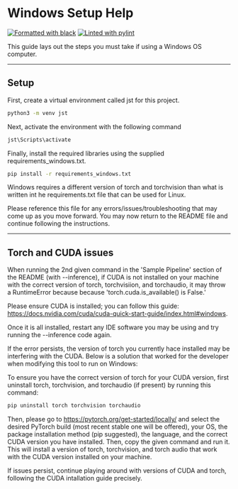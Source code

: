 Windows Setup Help
================

[![Formatted with black](https://img.shields.io/badge/code%20style-black-000000.svg)](https://github.com/ambv/black)
[![Linted with pylint](https://img.shields.io/badge/linting-pylint-green)](https://github.com/PyCQA/pylint)


This guide lays out the steps you must take if using a Windows OS computer.

----

## Setup

First, create a virtual environment called jst for this project.
```bash
python3 -m venv jst
```

Next, activate the environment with the following command
```bash
jst\Scripts\activate
```

Finally, install the required libraries using the supplied requirements_windows.txt.
```bash
pip install -r requirements_windows.txt
```
Windows requires a different version of torch and torchvision than what is written int he requirements.txt file that can be used for Linux.

Please reference this file for any errors/issues/troubleshooting that may come up as you move forward.
You may now return to the README file and continue following the instructions.

----

## Torch and CUDA issues

When running the 2nd given command in the 'Sample Pipeline' section of the README (with --inference), if CUDA is not installed on your machine with the correct
version of torch, torchvisiion, and torchaudio, it may throw a RuntimeError because because 'torch.cuda.is_available() is False.'

Please ensure CUDA is installed; you can follow this guide: https://docs.nvidia.com/cuda/cuda-quick-start-guide/index.html#windows.

Once it is all installed, restart any IDE software you may be using and try running the --inference code again.

If the error persists, the version of torch you currently hace installed may be interfering with the CUDA. Below is a solution that worked for the developer when
modifying this tool to run on Windows:

To ensure you have the correct version of torch for your CUDA version, first uninstall torch, torchvision, and torchaudio (if present) by running this command:

```bash
pip uninstall torch torchvision torchaudio
```

Then, please go to https://pytorch.org/get-started/locally/ and select the desired PyTorch build (most recent stable one will be offered), your OS,
the package installation method (pip suggested), the language, and the correct CUDA version you have installed. Then, copy the given command and run it. This will
install a version of torch, torchvision, and torch audio that work with the CUDA version installed on your machine.

If issues persist, continue playing around with versions of CUDA and torch, following the CUDA intallation guide precisely.